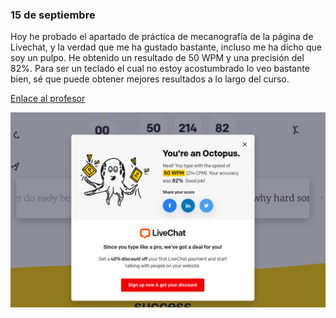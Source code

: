 


### 15 de septiembre

Hoy he probado el apartado de práctica de mecanografía de la página de Livechat, y la verdad que me ha gustado bastante, incluso me ha dicho que soy un pulpo.
He obtenido un resultado de 50 WPM y una precisión del 82%. Para ser un teclado el cual no estoy acostumbrado lo veo bastante bien, sé que puede obtener mejores resultados a lo largo del curso.

[Enlace al profesor](https://github.com/d-prieto/Inkscape-fresado-y-soldadura/blob/main/Mecanograf%C3%ADa.md#informaci%C3%B3n-sobre-mecanograf%C3%ADa)







![](https://raw.githubusercontent.com/Tabrih/1er-Trimestre/main/Captura%20de%20pantalla%20de%202021-09-15%2012-18-37.png)
